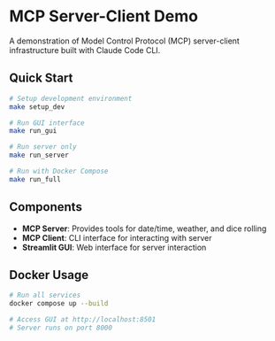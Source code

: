 # MCP Server-Client Demo

A demonstration of Model Control Protocol (MCP) server-client infrastructure built with Claude Code CLI.

## Quick Start

```bash
# Setup development environment
make setup_dev

# Run GUI interface
make run_gui

# Run server only
make run_server

# Run with Docker Compose
make run_full
```

## Components

- **MCP Server**: Provides tools for date/time, weather, and dice rolling
- **MCP Client**: CLI interface for interacting with server
- **Streamlit GUI**: Web interface for server interaction

## Docker Usage

```bash
# Run all services
docker compose up --build

# Access GUI at http://localhost:8501
# Server runs on port 8000
```
